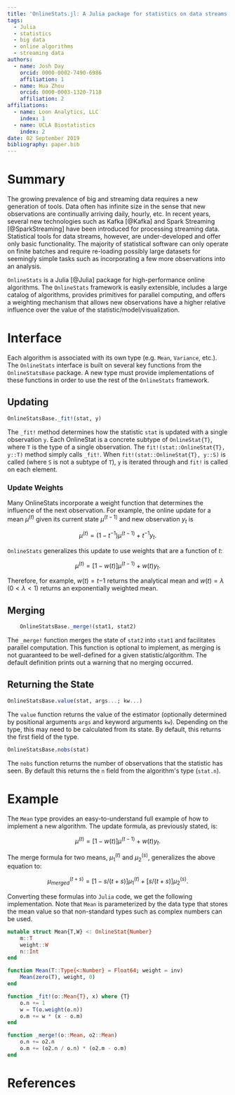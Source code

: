 ```yaml
---
title: 'OnlineStats.jl: A Julia package for statistics on data streams'
tags:
  - Julia
  - statistics
  - big data
  - online algorithms
  - streaming data
authors:
  - name: Josh Day
    orcid: 0000-0002-7490-6986
    affiliation: 1
  - name: Hua Zhou
    orcid: 0000-0003-1320-7118
    affiliation: 2
affiliations:
  - name: Loon Analytics, LLC
    index: 1
  - name: UCLA Biostatistics
    index: 2
date: 02 September 2019
bibliography: paper.bib
---
```


# Summary

The growing prevalence of big and streaming data requires a new generation of tools.  Data often has infinite size in the sense that new observations are continually arriving daily, hourly, etc.  In recent years, several new technologies such as Kafka [@Kafka] and Spark Streaming [@SparkStreaming] have been introduced for processing streaming data.  Statistical tools for data streams, however, are under-developed and offer only basic functionality.  The majority of statistical software can only operate on finite batches and require re-loading possibly large datasets for seemingly simple tasks such as incorporating a few more observations into an analysis.

``OnlineStats`` is a Julia [@Julia] package for high-performance online algorithms. The ``OnlineStats`` framework is easily extensible, includes a large catalog of algorithms, provides primitives for parallel computing, and offers a weighting mechanism that allows new observations have a higher relative influence over the value of the statistic/model/visualization.

# Interface

Each algorithm is associated with its own type (e.g. `Mean`, `Variance`, etc.).  The ``OnlineStats`` interface is built on several key functions from the ``OnlineStatsBase`` package.  A new type must provide implementations of these functions in order to use the rest of the ``OnlineStats`` framework.

## Updating

```julia
OnlineStatsBase._fit!(stat, y)
```

The `_fit!` method determines how the statistic `stat` is updated with a single observation `y`.  Each OnlineStat is a concrete subtype of `OnlineStat{T}`, where `T` is the type of a single observation.  The `fit!(stat::OnlineStat{T}, y::T)` method simply calls `_fit!`.  When `fit!(stat::OnlineStat{T}, y::S)` is called (where `S` is not a subtype of `T`),  `y` is iterated through and `fit!` is called on each element.

### Update Weights

Many OnlineStats incorporate a weight function that determines the influence of the next observation.  For example, the online update for a mean $\mu^{(t)}$ given its current state $\mu^{(t-1)}$ and new observation $y_t$ is

$$
\mu^{(t)} = (1 - t^{-1}) \mu^{(t-1)} + t^{-1} y_t.
$$

``OnlineStats`` generalizes this update to use weights that are a function of $t$:

$$
\mu^{(t)} = [1 - w(t)] \mu^{(t-1)} + w(t) y_t.
$$

Therefore, for example, $w(t) = t{-1}$ returns the analytical mean and $w(t) = \lambda \; (0 < \lambda < 1)$ returns an exponentially weighted mean.

## Merging

```julia
    OnlineStatsBase._merge!(stat1, stat2)
```

The `_merge!` function merges the state of `stat2` into `stat1` and facilitates parallel computation.  This function is optional to implement, as merging is not guaranteed to be well-defined for a given statistic/algorithm.  The default definition prints out a warning that no merging occurred.

## Returning the State

```julia
OnlineStatsBase.value(stat, args...; kw...)
```

The `value` function returns the value of the estimator (optionally determined by positional arguments `args` and keyword arguments `kw`).  Depending on the type, this may need to be calculated from its state.  By default, this returns the first field of the type.

```julia
OnlineStatsBase.nobs(stat)
```

The `nobs` function returns the number of observations that the statistic has seen.  By default this returns the `n` field from the algorithm's type (`stat.n`).

# Example

The ``Mean`` type provides an easy-to-understand full example of how to implement a new algorithm.  The update formula, as previously stated, is:

$$
\mu^{(t)} = [1 - w(t)] \mu^{(t-1)} + w(t) y_t.
$$

The merge formula for two means, $\mu_1^{(t)}$ and $\mu_2^{(s)}$, generalizes the above equation to:

$$
\mu_{merged}^{(t + s)} = [1 - s/(t+s)] \mu_1^{(t)} + [s/(t+s)] \mu_2^{(s)}.
$$

Converting these formulas into ``Julia`` code, we get the following implementation.  Note that `Mean` is parameterized by the data type that stores the mean value so that non-standard types such as complex numbers can be used.

```julia
mutable struct Mean{T,W} <: OnlineStat{Number}
    m::T
    weight::W
    n::Int
end

function Mean(T::Type{<:Number} = Float64; weight = inv)
    Mean(zero(T), weight, 0)
end

function _fit!(o::Mean{T}, x) where {T}
    o.n += 1
    w = T(o.weight(o.n))
    o.m += w * (x - o.m)
end

function _merge!(o::Mean, o2::Mean)
    o.n += o2.n
    o.m += (o2.n / o.n) * (o2.m - o.m)
end
```


# References
